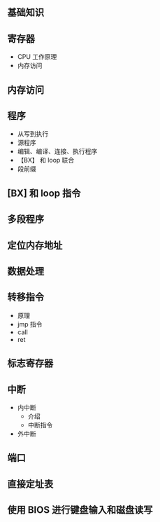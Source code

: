 ## 基础知识

## 寄存器

*   CPU 工作原理
*   内存访问

## 内存访问

## 程序

*   从写到执行
*   源程序
*   编辑、编译、连接、执行程序
*   【BX】 和 loop 联合
*   段前缀

## [BX] 和 loop 指令

## 多段程序

## 定位内存地址

## 数据处理

## 转移指令

*   原理
*   jmp 指令
*   call
*   ret

## 标志寄存器

## 中断

*   内中断
    *   介绍
    *   中断指令
*   外中断

## 端口

## 直接定址表

## 使用 BIOS 进行键盘输入和磁盘读写